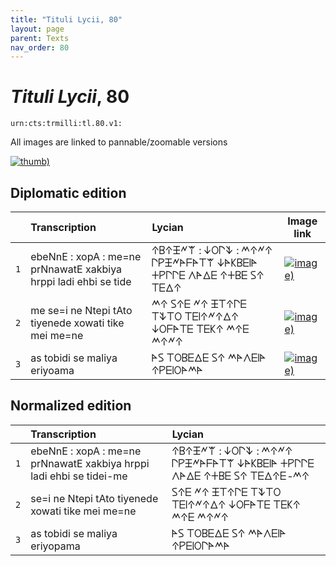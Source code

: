 ```yaml
---
title: "Tituli Lycii, 80"
layout: page
parent: Texts
nav_order: 80
---
```




# *Tituli Lycii*, 80




`urn:cts:trmilli:tl.80.v1:`



All images are linked to pannable/zoomable versions

[![thumb)](http://www.homermultitext.org/iipsrv?IIIF=/project/homer/pyramidal/deepzoom/lycian/hc/v1/2007.02.0114.tif/full/200,/0/default.jpg)](http://www.homermultitext.org/ict2/?urn=urn:cite2:lycian:hc.v1:2007.02.0114)

## Diplomatic edition

|  | Transcription | Lycian | Image link |
| :---: | :------ | :------ | --- |
| `1` | ebeNnE : xopA : me=ne prNnawatE xakbiya hrppi ladi ehbi se tide | 𐊁𐊂𐊁𐊑𐊏𐊚 : 𐊜𐊒𐊓𐊙 : 𐊎𐊁𐊏𐊁 𐊓𐊕𐊑𐊏𐊀𐊇𐊀𐊗𐊚 𐊜𐊀𐊋𐊂𐊆𐊊𐊀 𐊛𐊕𐊓𐊓𐊆 𐊍𐊀𐊅𐊆 𐊁𐊛𐊂𐊆 𐊖𐊁 𐊗𐊆𐊅𐊁 |[![image)](http://www.homermultitext.org/iipsrv?IIIF=/project/homer/pyramidal/deepzoom/lycian/hc/v1/2007.02.0114.tif/pct:3.333,13.01,94.39,25.0/100,/0/default.jpg)](http://www.homermultitext.org/ict2/?urn=urn:cite2:lycian:hc.v1:2007.02.0114@0.03333,0.1301,0.9439,0.2500) |
| `2` | me se=i ne Ntepi tAto tiyenede xowati tike mei me=ne | 𐊎𐊁 𐊖𐊁𐊆 𐊏𐊁 𐊑𐊗𐊁𐊓𐊆 𐊗𐊙𐊗𐊒 𐊗𐊆𐊊𐊁𐊏𐊁𐊅𐊁 𐊜𐊒𐊇𐊀𐊗𐊆 𐊗𐊆𐊋𐊁 𐊎𐊁𐊆 𐊎𐊁𐊏𐊁 |[![image)](http://www.homermultitext.org/iipsrv?IIIF=/project/homer/pyramidal/deepzoom/lycian/hc/v1/2007.02.0114.tif/pct:2.879,36.64,94.39,25.0/100,/0/default.jpg)](http://www.homermultitext.org/ict2/?urn=urn:cite2:lycian:hc.v1:2007.02.0114@0.02879,0.3664,0.9439,0.2500) |
| `3` | as tobidi se maliya eriyoama | 𐊀𐊖 𐊗𐊒𐊂𐊆𐊅𐊆 𐊖𐊁 𐊎𐊀𐊍𐊆𐊊𐊀 𐊁𐊕𐊆𐊊𐊒𐊀𐊎𐊀 |[![image)](http://www.homermultitext.org/iipsrv?IIIF=/project/homer/pyramidal/deepzoom/lycian/hc/v1/2007.02.0114.tif/pct:2.727,60.62,94.39,25.0/100,/0/default.jpg)](http://www.homermultitext.org/ict2/?urn=urn:cite2:lycian:hc.v1:2007.02.0114@0.02727,0.6062,0.9439,0.2500) |

## Normalized edition

|  | Transcription | Lycian |
| :---: | :------ | :------ |
| `1` | ebeNnE : xopA : me=ne prNnawatE xakbiya hrppi ladi ehbi se tidei-me | 𐊁𐊂𐊁𐊑𐊏𐊚 : 𐊜𐊒𐊓𐊙 : 𐊎𐊁𐊏𐊁 𐊓𐊕𐊑𐊏𐊀𐊇𐊀𐊗𐊚 𐊜𐊀𐊋𐊂𐊆𐊊𐊀 𐊛𐊕𐊓𐊓𐊆 𐊍𐊀𐊅𐊆 𐊁𐊛𐊂𐊆 𐊖𐊁 𐊗𐊆𐊅𐊁𐊆-𐊎𐊁 |
| `2` | se=i ne Ntepi tAto tiyenede xowati tike mei me=ne | 𐊖𐊁𐊆 𐊏𐊁 𐊑𐊗𐊁𐊓𐊆 𐊗𐊙𐊗𐊒 𐊗𐊆𐊊𐊁𐊏𐊁𐊅𐊁 𐊜𐊒𐊇𐊀𐊗𐊆 𐊗𐊆𐊋𐊁 𐊎𐊁𐊆 𐊎𐊁𐊏𐊁 |
| `3` | as tobidi se maliya eriyopama | 𐊀𐊖 𐊗𐊒𐊂𐊆𐊅𐊆 𐊖𐊁 𐊎𐊀𐊍𐊆𐊊𐊀 𐊁𐊕𐊆𐊊𐊒𐊓𐊀𐊎𐊀 |